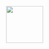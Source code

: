 <div id="header" align="center">
  <img src="https://media1.tenor.com/m/LbQNdE7GlM4AAAAC/felix-argyle.gif" width="100"/>
  <img src="https://komarev.com/ghpvc/?username=bessonicaa&style=flat-square&color=blue" alt=""/>
</div>
